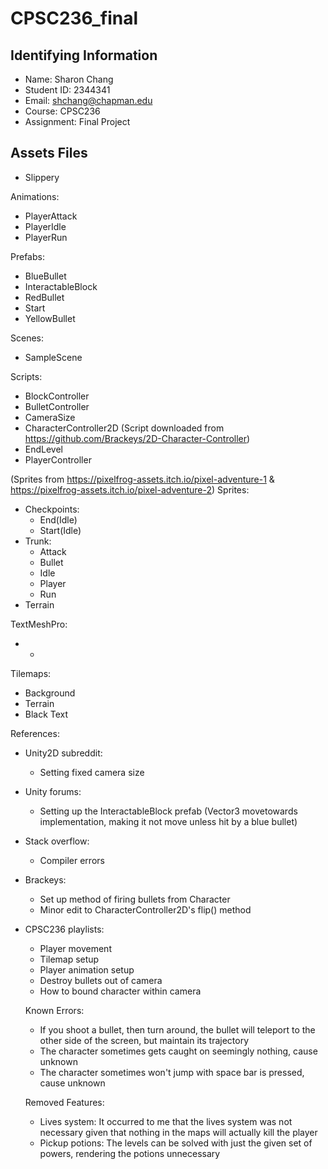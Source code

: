 # CPSC236_final

## Identifying Information
* Name: Sharon Chang
* Student ID: 2344341
* Email: shchang@chapman.edu
* Course: CPSC236
* Assignment: Final Project

## Assets Files
* Slippery

Animations:
* PlayerAttack
* PlayerIdle
* PlayerRun

Prefabs:
* BlueBullet
* InteractableBlock
* RedBullet
* Start
* YellowBullet

Scenes:
* SampleScene

Scripts:
* BlockController
* BulletController
* CameraSize
* CharacterController2D (Script downloaded from https://github.com/Brackeys/2D-Character-Controller)
* EndLevel
* PlayerController

(Sprites from https://pixelfrog-assets.itch.io/pixel-adventure-1 & https://pixelfrog-assets.itch.io/pixel-adventure-2)
Sprites:
* Checkpoints:
  * End(Idle)
  * Start(Idle)
* Trunk:
  * Attack
  * Bullet
  * Idle
  * Player
  * Run
* Terrain

TextMeshPro:
* -

Tilemaps:
* Background
* Terrain
* Black Text

References:
* Unity2D subreddit:
  * Setting fixed camera size
* Unity forums:
  * Setting up the InteractableBlock prefab (Vector3 movetowards implementation, making it not move unless hit by a blue bullet)
* Stack overflow:
  * Compiler errors
* Brackeys:
  * Set up method of firing bullets from Character
  * Minor edit to CharacterController2D's flip() method
* CPSC236 playlists:
  * Player movement
  * Tilemap setup
  * Player animation setup
  * Destroy bullets out of camera
  * How to bound character within camera

  Known Errors:
  * If you shoot a bullet, then turn around, the bullet will teleport to the other side of the screen, but maintain its trajectory
  * The character sometimes gets caught on seemingly nothing, cause unknown
  * The character sometimes won't jump with space bar is pressed, cause unknown

  Removed Features:
  * Lives system: It occurred to me that the lives system was not necessary given that nothing in the maps will actually kill the player
  * Pickup potions: The levels can be solved with just the given set of powers, rendering the potions unnecessary
